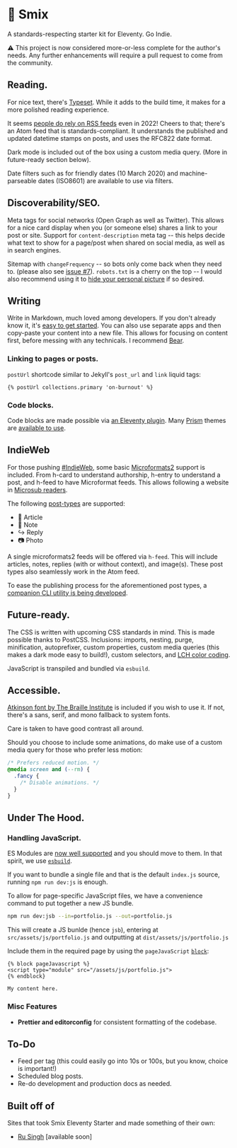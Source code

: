 # 🌻 Smix

A standards-respecting starter kit for Eleventy. Go Indie.

⚠️ This project is now considered more-or-less complete for the author's needs. Any further enhancements will require a pull request to come from the community.

## Reading.

For nice text, there's [Typeset](https://www.npmjs.com/package/typeset). While it adds to the build time, it makes for a more polished reading experience.

It seems [people do rely on RSS feeds](https://twitter.com/mxbck/status/1490698469312536578) even in 2022! Cheers to that; there's an Atom feed that is standards-compliant. It understands the published and updated datetime stamps on posts, and uses the RFC822 date format.

Dark mode is included out of the box using a custom media query. (More in future-ready section below).

Date filters such as for friendly dates (10 March 2020) and machine-parseable dates (ISO8601) are available to use via filters.

## Discoverability/SEO.

Meta tags for social networks (Open Graph as well as Twitter). This allows for a nice card display when you (or someone else) shares a link to your post or site. Support for `content-description` meta tag -- this helps decide what text to show for a page/post when shared on social media, as well as in search engines.

Sitemap with `changeFrequency` -- so bots only come back when they need to. (please also see [issue #7](https://github.com/hirusi/smix-eleventy-starter/issues/7)). `robots.txt` is a cherry on the top -- I would also recommend using it to [hide your personal picture](https://rusingh.com/block-images-appearing-in-search/) if so desired.


## Writing

Write in Markdown, much loved among developers. If you don't already know it, it's [easy to get started](https://commonmark.org/help/tutorial/). You can also use separate apps and then copy-paste your content into a new file. This allows for focusing on content first, before messing with any technicals. I recommend [Bear](https://bear.app/).

### Linking to pages or posts.

`postUrl` shortcode similar to Jekyll's `post_url` and `link` liquid tags:

```liquid
{% postUrl collections.primary 'on-burnout' %}
```

### Code blocks.

Code blocks are made possible via [an Eleventy plugin](https://www.11ty.dev/docs/plugins/syntaxhighlight/). Many [Prism](https://prismjs.com/) themes are [available to use](https://github.com/PrismJS/prism-themes/tree/master/themes).

## IndieWeb

For those pushing [#IndieWeb](https://www.smashingmagazine.com/2020/08/autonomy-online-indieweb/), some basic [Microformats2](https://indieweb.org/microformats2) support is included. From h-card to understand authorship, h-entry to understand a post, and h-feed to have Microformat feeds. This allows following a website in [Microsub readers](https://indieweb.org/Microsub).

The following [post-types](https://indieweb.org/posts#Types_of_Posts) are supported:

- 📄 Article
- 📔 Note
- ↪ Reply
- 📷 Photo

A single microformats2 feeds will be offered via `h-feed`. This will include articles, notes, replies (with or without context), and image(s). These post types also seamlessly work in the Atom feed.

To ease the publishing process for the aforementioned post types, a [companion CLI utility is being developed](https://github.com/MaybeThisIsRu/smix-post-creator).

## Future-ready.

The CSS is written with upcoming CSS standards in mind. This is made possible thanks to PostCSS. Inclusions: imports, nesting, purge, minification, autoprefixer, custom properties, custom media queries (this makes a dark mode easy to build!), custom selectors, and [LCH color coding](https://lea.verou.me/2020/04/lch-colors-in-css-what-why-and-how/).

JavaScript is transpiled and bundled via `esbuild`.

## Accessible.

[Atkinson font by The Braille Institute](https://brailleinstitute.org/freefont) is included if you wish to use it. If not, there's a sans, serif, and mono fallback to system fonts.

Care is taken to have good contrast all around.

Should you choose to include some animations, do make use of a custom media query for those who prefer less motion:

```css
/* Prefers reduced motion. */
@media screen and (--rm) {
  .fancy {
    /* Disable animations. */
  }
}
```

## Under The Hood.

### Handling JavaScript.

ES Modules are [now well supported](https://caniuse.com/es6-module) and you should move to them. In that spirit, we use [`esbuild`](https://esbuild.github.io/).

If you want to bundle a single file and that is the default `index.js` source, running `npm run dev:js` is enough.

To allow for page-specific JavaScript files, we have a convenience command to put together a new JS bundle.

```sh
npm run dev:jsb --in=portfolio.js --out=portfolio.js
```

This will create a JS bunlde (hence `jsb`), entering at `src/assets/js/portfolio.js` and outputting at `dist/assets/js/portfolio.js`

Include them in the required page by using the `pageJavaScript` [`block`](https://liquidjs.com/tutorials/partials-and-layouts.html#Layout-Templates-Extends):

```liquid
{% block pageJavascript %}
<script type="module" src="/assets/js/portfolio.js">
{% endblock}

My content here.
```

### Misc Features

* __Prettier and editorconfig__ for consistent formatting of the codebase.

## To-Do

* Feed per tag (this could easily go into 10s or 100s, but you know, choice is important!)
* Scheduled blog posts.
* Re-do development and production docs as needed.

## Built off of

Sites that took Smix Eleventy Starter and made something of their own:

- [Ru Singh](#) [available soon]
